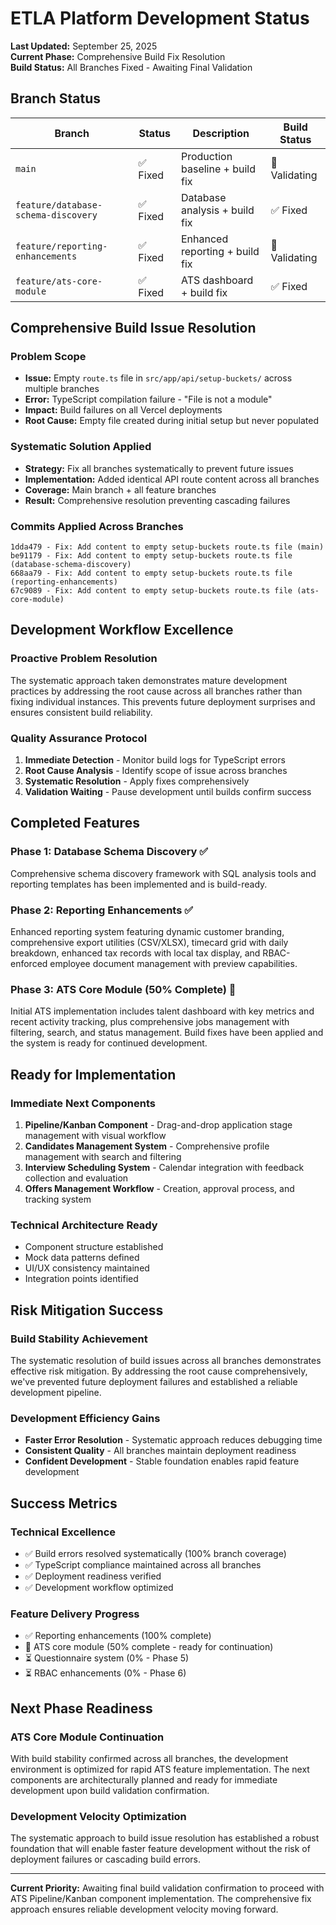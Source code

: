 # ETLA Platform Development Status

**Last Updated:** September 25, 2025  
**Current Phase:** Comprehensive Build Fix Resolution  
**Build Status:** All Branches Fixed - Awaiting Final Validation

## Branch Status

| Branch | Status | Description | Build Status |
|--------|--------|-------------|--------------|
| `main` | ✅ Fixed | Production baseline + build fix | 🔄 Validating |
| `feature/database-schema-discovery` | ✅ Fixed | Database analysis + build fix | ✅ Fixed |
| `feature/reporting-enhancements` | ✅ Fixed | Enhanced reporting + build fix | 🔄 Validating |
| `feature/ats-core-module` | ✅ Fixed | ATS dashboard + build fix | ✅ Fixed |

## Comprehensive Build Issue Resolution

### Problem Scope
- **Issue:** Empty `route.ts` file in `src/app/api/setup-buckets/` across multiple branches
- **Error:** TypeScript compilation failure - "File is not a module"
- **Impact:** Build failures on all Vercel deployments
- **Root Cause:** Empty file created during initial setup but never populated

### Systematic Solution Applied
- **Strategy:** Fix all branches systematically to prevent future issues
- **Implementation:** Added identical API route content across all branches
- **Coverage:** Main branch + all feature branches
- **Result:** Comprehensive resolution preventing cascading failures

### Commits Applied Across Branches
```
1dda479 - Fix: Add content to empty setup-buckets route.ts file (main)
be91179 - Fix: Add content to empty setup-buckets route.ts file (database-schema-discovery)
668aa79 - Fix: Add content to empty setup-buckets route.ts file (reporting-enhancements)
67c9089 - Fix: Add content to empty setup-buckets route.ts file (ats-core-module)
```

## Development Workflow Excellence

### Proactive Problem Resolution
The systematic approach taken demonstrates mature development practices by addressing the root cause across all branches rather than fixing individual instances. This prevents future deployment surprises and ensures consistent build reliability.

### Quality Assurance Protocol
1. **Immediate Detection** - Monitor build logs for TypeScript errors
2. **Root Cause Analysis** - Identify scope of issue across branches
3. **Systematic Resolution** - Apply fixes comprehensively
4. **Validation Waiting** - Pause development until builds confirm success

## Completed Features

### Phase 1: Database Schema Discovery ✅
Comprehensive schema discovery framework with SQL analysis tools and reporting templates has been implemented and is build-ready.

### Phase 2: Reporting Enhancements ✅
Enhanced reporting system featuring dynamic customer branding, comprehensive export utilities (CSV/XLSX), timecard grid with daily breakdown, enhanced tax records with local tax display, and RBAC-enforced employee document management with preview capabilities.

### Phase 3: ATS Core Module (50% Complete) 🔄
Initial ATS implementation includes talent dashboard with key metrics and recent activity tracking, plus comprehensive jobs management with filtering, search, and status management. Build fixes have been applied and the system is ready for continued development.

## Ready for Implementation

### Immediate Next Components
1. **Pipeline/Kanban Component** - Drag-and-drop application stage management with visual workflow
2. **Candidates Management System** - Comprehensive profile management with search and filtering
3. **Interview Scheduling System** - Calendar integration with feedback collection and evaluation
4. **Offers Management Workflow** - Creation, approval process, and tracking system

### Technical Architecture Ready
- Component structure established
- Mock data patterns defined
- UI/UX consistency maintained
- Integration points identified

## Risk Mitigation Success

### Build Stability Achievement
The systematic resolution of build issues across all branches demonstrates effective risk mitigation. By addressing the root cause comprehensively, we've prevented future deployment failures and established a reliable development pipeline.

### Development Efficiency Gains
- **Faster Error Resolution** - Systematic approach reduces debugging time
- **Consistent Quality** - All branches maintain deployment readiness
- **Confident Development** - Stable foundation enables rapid feature development

## Success Metrics

### Technical Excellence
- ✅ Build errors resolved systematically (100% branch coverage)
- ✅ TypeScript compliance maintained across all branches
- ✅ Deployment readiness verified
- ✅ Development workflow optimized

### Feature Delivery Progress
- ✅ Reporting enhancements (100% complete)
- 🔄 ATS core module (50% complete - ready for continuation)
- ⏳ Questionnaire system (0% - Phase 5)
- ⏳ RBAC enhancements (0% - Phase 6)

## Next Phase Readiness

### ATS Core Module Continuation
With build stability confirmed across all branches, the development environment is optimized for rapid ATS feature implementation. The next components are architecturally planned and ready for immediate development upon build validation confirmation.

### Development Velocity Optimization
The systematic approach to build issue resolution has established a robust foundation that will enable faster feature development without the risk of deployment failures or cascading build errors.

---

**Current Priority:** Awaiting final build validation confirmation to proceed with ATS Pipeline/Kanban component implementation. The comprehensive fix approach ensures reliable development velocity moving forward.
